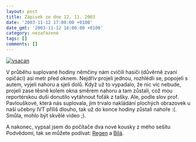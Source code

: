 ```yaml
---
layout: post
title: Zápisek ze dne 12. 11. 2003
date: '2003-11-12 17:00:00 +0100'
date_gmt: '2003-11-12 16:00:00 +0100'
category: nezařazené
tags: []
comments: []
---
```

<div >  <a href="/%base_url%/assets/old-images/vsacan2.jpg"><img alt="vsacan" src="%base_url%/assets/old-images/vsacan2.jpg"></a>  </div>
<p>V průběhu suplované hodiny němčiny nám cvičili hasiči (důvěrně zvaní opičáci) asi metr  před oknem. Nejdřív projeli jednou, rozhlédli se, popojeli s autem, vyjeli nahoru a sjeli dolů.  Když už to vypadalo, že nic víc nebude, projeli zase těsně kolem okna směrem nahoru a tam zůstali,  což mou reportérskou duši donutilo vytáhnout foťák z tašky. Ale, podle slov prof. Pavlouškové, která nás  suplovala, jim trvalo nakládání plochých obrazovek u naší učebny IVT příliš dlouho, tak už do konce  hodiny zůstali nahoře :(. Smůla, mohlo být skvělé video ;).</p>
<p>A nakonec, vypsal jsem do počítače dva nové kousky z mého sešitu Podvědomí, tak se můžete podívat:  <a href="art.php?a=regen.htm">Regen</a> a <a href="art.php?a=bila.htm">Bílá</a>.</p>
